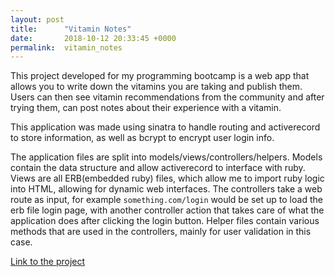 ```yaml
---
layout: post
title:      "Vitamin Notes"
date:       2018-10-12 20:33:45 +0000
permalink:  vitamin_notes
---
```



This project developed for my programming bootcamp is a web app that allows you to write down the vitamins you are taking and publish them. Users can then see vitamin recommendations from the community and after trying them, can post notes about their experience with a vitamin.

This application was made using sinatra to handle routing and activerecord to store information, as well as bcrypt to encrypt user login info.

The application files are split into models/views/controllers/helpers. Models contain the data structure and allow activerecord to interface with ruby. Views are all ERB(embedded ruby) files, which allow me to import ruby logic into HTML, allowing for dynamic web interfaces. The controllers take a web route as input, for example `something.com/login` would be set up to load the erb file login page, with another controller action that takes care of what the application does after clicking the login button. Helper files contain various methods that are used in the controllers, mainly for user validation in this case.

[Link to the project](https://github.com/rcrdlbl/vitamin-notes)
